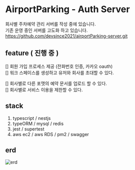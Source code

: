 # AirportParking - Auth Server

회사별 주차예약 관리 서버를 작성 중에 있습니다. <br />
기존 운영 중인 서버를 고도화 하고 있습니다. <br />
https://github.com/devsince2021/airportParking-server.git

## feature ( 진행 중 )
[] 회원 가입 프로세스 제공 (전화번호 인증, 카카오 oauth) <br />
[] 워크 스페이스를 생성하고 유저와 회사를 초대할 수 있다. <br />

[] 회사별로 다른 포맷의 예약 문서를 업로드 할 수 있다. <br />
[] 회사별로 서비스 이용을 제한할 수 있다. <br />


## stack
1. typescript / nestjs
2. typeORM / mysql / redis
3. jest / supertest
4. aws ec2 / aws RDS / pm2 / swagger

## erd
![erd](https://user-images.githubusercontent.com/77978026/230761777-75d768d4-a23f-4a21-bf1c-58ca11b9e908.png)
